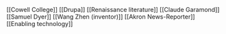 [[Cowell College]]
[[Drupa]]
[[Renaissance literature]]
[[Claude Garamond]]
[[Samuel Dyer]]
[[Wang Zhen (inventor)]]
[[Akron News-Reporter]]
[[Enabling technology]]
